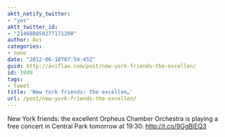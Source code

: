 ```yaml
---
aktt_notify_twitter:
- "yes"
aktt_twitter_id:
- "214688850277171200"
author: Avi
categories:
- none
date: "2012-06-18T07:59:45Z"
guid: http://aviflax.com/post/new-york-friends-the-excellen/
id: 1949
tags:
- tweet
title: 'New York friends: the excellen…'
url: /post/new-york-friends-the-excellen/
---
```

New York friends: the excellent Orpheus Chamber Orchestra is playing a free concert in Central Park tomorrow at 19:30: <a href="http://t.co/9GgBIEQ3" rel="nofollow">http://t.co/9GgBIEQ3</a>